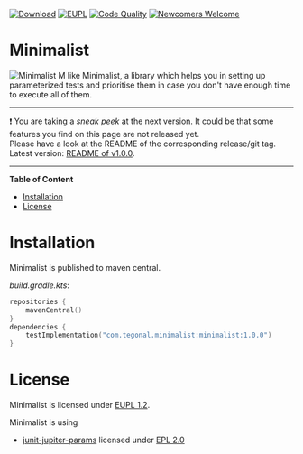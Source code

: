 <!-- for main -->

[![Download](https://img.shields.io/badge/Download-v1.0.0-%23007ec6)](https://github.com/tegonal/minimalist/releases/tag/v1.0.0)
[![EUPL](https://img.shields.io/badge/%E2%9A%96-EUPL%201.2-%230b45a6)](https://joinup.ec.europa.eu/collection/eupl/eupl-text-11-12 "License")
[![Code Quality](https://github.com/tegonal/minimalist/workflows/Code%20Quality/badge.svg?event=push&branch=main)](https://github.com/tegonal/minimalist/actions/workflows/code-quality.yml?query=branch%3Amain)
[![Newcomers Welcome](https://img.shields.io/badge/%F0%9F%91%8B-Newcomers%20Welcome-blueviolet)](https://github.com/tegonal/minimalist/issues?q=is%3Aissue+is%3Aopen+label%3A%22good+first+issue%22 "Ask in discussions for help")

<!-- for main end -->
<!-- for release -->
<!--
[![Download](https://img.shields.io/badge/Download-v1.0.0-%23007ec6)](https://github.com/tegonal/minimalist/releases/tag/v1.0.0)
[![EUPL](https://img.shields.io/badge/%E2%9A%96-EUPL%201.2-%230b45a6)](https://joinup.ec.europa.eu/collection/eupl/eupl-text-11-12 "License")
[![Newcomers Welcome](https://img.shields.io/badge/%F0%9F%91%8B-Newcomers%20Welcome-blueviolet)](https://github.com/tegonal/minimalist/issues?q=is%3Aissue+is%3Aopen+label%3A%22good+first+issue%22 "Ask in discussions for help")
-->
<!-- for release end -->



# Minimalist

![Minimalist](https://raw.githubusercontent.com/tegonal/minimalist/main/.idea/icon.png) M like Minimalist, 
a library which helps you in setting up parameterized tests and prioritise them in case you don't have enough time 
to execute all of them.


---
❗ You are taking a *sneak peek* at the next version. It could be that some features you find on this page are not released yet.  
Please have a look at the README of the corresponding release/git tag. Latest version: [README of v1.0.0](https://github.com/tegonal/minimalist/tree/v1.0.0/README.md).

---

**Table of Content**
- [Installation](#installation)
- [License](#license)


# Installation

Minimalist is published to maven central.

*build.gradle.kts*:
```kotlin
repositories {
    mavenCentral()
}
dependencies {
    testImplementation("com.tegonal.minimalist:minimalist:1.0.0")
}
```

# License

Minimalist is licensed under  [EUPL 1.2](https://joinup.ec.europa.eu/collection/eupl/eupl-text-11-12).

Minimalist is using
- [junit-jupiter-params](https://github.com/junit-team/junit5) licensed under [EPL 2.0](https://www.eclipse.org/legal/epl-v20.html)
